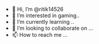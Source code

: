 - 👋 Hi, I’m @ritik14526
- 👀 I’m interested in gaming..
- 🌱 I’m currently learning ..
- 💞️ I’m looking to collaborate on ...
- 📫 How to reach me ...

<!---
ritik14526/ritik14526 is a ✨ special ✨ repository because its `README.md` (this file) appears on your GitHub profile.
You can click the Preview link to take a look at your changes.
--->
